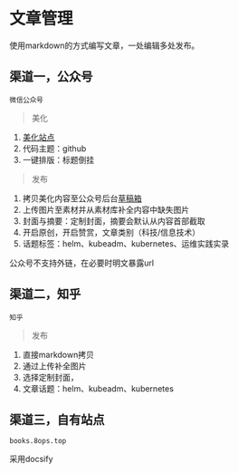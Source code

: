 # 文章管理

使用markdown的方式编写文章，一处编辑多处发布。



## 渠道一，公众号

`微信公众号`

> 美化

1. [美化站点](http://md.aclickall.com/)
2. 代码主题：github
3. 一键排版：标题倒挂



> 发布

1. 拷贝美化内容至公众号后台[草稿箱](https://mp.weixin.qq.com/)
2. 上传图片至素材并从素材库补全内容中缺失图片
3. 封面与摘要：定制封面，摘要会默认从内容首部截取
4. 开启原创，开启赞赏，文章类别（科技/信息技术）
5. 话题标签：helm、kubeadm、kubernetes、运维实践实录



公众号不支持外链，在必要时明文暴露url



## 渠道二，知乎

`知乎`

> 发布

1. 直接markdown拷贝
2. 通过上传补全图片
3. 选择定制封面，
4. 文章话题：helm、kubeadm、kubernetes



## 渠道三，自有站点

`books.8ops.top `

采用docsify



